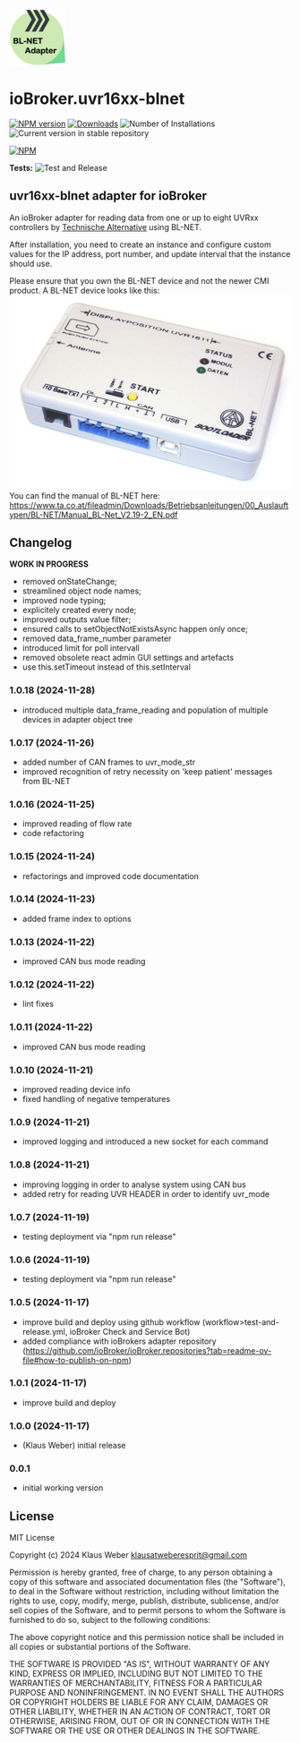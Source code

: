 <img src="admin/uvr16xx-blnet.png" alt="Logo" style="width:20%;" />

# ioBroker.uvr16xx-blnet

[![NPM version](https://img.shields.io/npm/v/iobroker.uvr16xx-blnet.svg)](https://www.npmjs.com/package/iobroker.uvr16xx-blnet)
[![Downloads](https://img.shields.io/npm/dm/iobroker.uvr16xx-blnet.svg)](https://www.npmjs.com/package/iobroker.uvr16xx-blnet)
![Number of Installations](https://iobroker.live/badges/uvr16xx-blnet-installed.svg)
![Current version in stable repository](https://iobroker.live/badges/uvr16xx-blnet-stable.svg)

[![NPM](https://nodei.co/npm/iobroker.uvr16xx-blnet.png?downloads=true)](https://nodei.co/npm/iobroker.uvr16xx-blnet/)

**Tests:** ![Test and Release](https://github.com/weberk/ioBroker.uvr16xx-blnet/workflows/Test%20and%20Release/badge.svg)

## uvr16xx-blnet adapter for ioBroker

An ioBroker adapter for reading data from one or up to eight UVRxx controllers by [Technische Alternative](http://www.ta.co.at) using BL-NET.

After installation, you need to create an instance and configure custom values for the IP address, port number, and update interval that the instance should use.

Please ensure that you own the BL-NET device and not the newer CMI product. A BL-NET device looks like this:
![BL-NET](doc/BL-NET.png)
You can find the manual of BL-NET here: https://www.ta.co.at/fileadmin/Downloads/Betriebsanleitungen/00_Auslauftypen/BL-NET/Manual_BL-Net_V2.19-2_EN.pdf

## Changelog

<!--
Placeholder for next version:  ### **WORK IN PROGRESS**
-->

**WORK IN PROGRESS**

-   removed onStateChange;
-   streamlined object node names;
-   improved node typing;
-   explicitely created every node;
-   improved outputs value filter;
-   ensured calls to setObjectNotExistsAsync happen only once;
-   removed data_frame_number parameter
-   introduced limit for poll intervall
-   removed obsolete react admin GUI settings and artefacts
-   use this.setTimeout instead of this.setInterval

### 1.0.18 (2024-11-28)

-   introduced multiple data_frame_reading and population of multiple devices in adapter object tree

### 1.0.17 (2024-11-26)

-   added number of CAN frames to uvr_mode_str
-   improved recognition of retry necessity on 'keep patient' messages from BL-NET

### 1.0.16 (2024-11-25)

-   improved reading of flow rate
-   code refactoring

### 1.0.15 (2024-11-24)

-   refactorings and improved code documentation

### 1.0.14 (2024-11-23)

-   added frame index to options

### 1.0.13 (2024-11-22)

-   improved CAN bus mode reading

### 1.0.12 (2024-11-22)

-   lint fixes

### 1.0.11 (2024-11-22)

-   improved CAN bus mode reading

### 1.0.10 (2024-11-21)

-   improved reading device info
-   fixed handling of negative temperatures

### 1.0.9 (2024-11-21)

-   improved logging and introduced a new socket for each command

### 1.0.8 (2024-11-21)

-   improving logging in order to analyse system using CAN bus
-   added retry for reading UVR HEADER in order to identify uvr_mode

### 1.0.7 (2024-11-19)

-   testing deployment via "npm run release"

### 1.0.6 (2024-11-19)

-   testing deployment via "npm run release"

### 1.0.5 (2024-11-17)

-   improve build and deploy using github workflow (workflow>test-and-release.yml, ioBroker Check and Service Bot)
-   added compliance with ioBrokers adapter repository (https://github.com/ioBroker/ioBroker.repositories?tab=readme-ov-file#how-to-publish-on-npm)

### 1.0.1 (2024-11-17)

-   improve build and deploy

### 1.0.0 (2024-11-17)

-   (Klaus Weber) initial release

### 0.0.1

-   initial working version

## License

MIT License

Copyright (c) 2024 Klaus Weber <klausatweberesprit@gmail.com>

Permission is hereby granted, free of charge, to any person obtaining a copy
of this software and associated documentation files (the "Software"), to deal
in the Software without restriction, including without limitation the rights
to use, copy, modify, merge, publish, distribute, sublicense, and/or sell
copies of the Software, and to permit persons to whom the Software is
furnished to do so, subject to the following conditions:

The above copyright notice and this permission notice shall be included in all
copies or substantial portions of the Software.

THE SOFTWARE IS PROVIDED "AS IS", WITHOUT WARRANTY OF ANY KIND, EXPRESS OR
IMPLIED, INCLUDING BUT NOT LIMITED TO THE WARRANTIES OF MERCHANTABILITY,
FITNESS FOR A PARTICULAR PURPOSE AND NONINFRINGEMENT. IN NO EVENT SHALL THE
AUTHORS OR COPYRIGHT HOLDERS BE LIABLE FOR ANY CLAIM, DAMAGES OR OTHER
LIABILITY, WHETHER IN AN ACTION OF CONTRACT, TORT OR OTHERWISE, ARISING FROM,
OUT OF OR IN CONNECTION WITH THE SOFTWARE OR THE USE OR OTHER DEALINGS IN THE
SOFTWARE.
